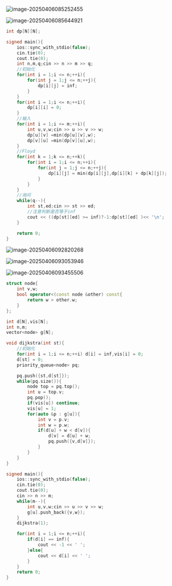 ![image-20250406085252455](C:\Users\Emerson\AppData\Roaming\Typora\typora-user-images\image-20250406085252455.png)

![image-20250406085644921](C:\Users\Emerson\AppData\Roaming\Typora\typora-user-images\image-20250406085644921.png)

```cpp
int dp[N][N];

signed main(){
    ios::sync_with_stdio(false);
    cin.tie(0);
    cout.tie(0);
    int n,m,q;cin >> n >> m >> q;
    //初始化
    for(int i = 1;i <= n;++i){
        for(int j = 1;j <= n;++j){
            dp[i][j] = inf;
        }
    }
    for(int i = 1;i <= n;++i){
        dp[i][i] = 0;
    }
    //输入
    for(int i = 1;i <= m;++i){
        int u,v,w;cin >> u >> v >> w;
        dp[u][v] =min(dp[u][v],w);
        dp[v][u] =min(dp[v][u],w);
    }
    //Floyd
    for(int k = 1;k <= n;++k){
        for(int i = 1;i <= n;++i){
            for(int j = 1;j <= n;++j){
                dp[i][j] = min(dp[i][j],dp[i][k] + dp[k][j]);
            }
        }
    }
    //询问
    while(q--){
        int st,ed;cin >> st >> ed;
        //注意判断是否等于inf
        cout << ((dp[st][ed] >= inf)?-1:dp[st][ed] )<< '\n';
    }

	return 0;
}
```

![image-20250406092820268](C:\Users\Emerson\AppData\Roaming\Typora\typora-user-images\image-20250406092820268.png)

![image-20250406093053946](C:\Users\Emerson\AppData\Roaming\Typora\typora-user-images\image-20250406093053946.png)

![image-20250406093455506](C:\Users\Emerson\AppData\Roaming\Typora\typora-user-images\image-20250406093455506.png)

```cpp
struct node{
    int v,w;
    bool operator<(const node &other) const{
        return w > other.w;
    }
};

int d[N],vis[N];
int n,m;
vector<node> g[N];

void dijkstra(int st){
    //初始化
    for(int i = 1;i <= n;++i) d[i] = inf,vis[i] = 0;
    d[st] = 0;
    priority_queue<node> pq;

    pq.push({st,d[st]});
    while(pq.size()){
        node top = pq.top();
        int u = top.v;
        pq.pop();
        if(vis[u]) continue;
        vis[u] = 1;
        for(auto &p : g[u]){
            int v = p.v;
            int w = p.w;
            if(d[u] + w < d[v]){
                d[v] = d[u] + w;
                pq.push({v,d[v]});
            }
        }
    }
}

signed main(){
    ios::sync_with_stdio(false);
    cin.tie(0);
    cout.tie(0);
    cin >> n >> m;
    while(m--){
        int u,v,w;cin >> u >> v >> w;
        g[u].push_back({v,w});
    }
    dijkstra(1);

    for(int i = 1;i <= n;++i){
        if(d[i] == inf){
            cout << -1 << ' ';
        }else{
            cout << d[i] << ' ';
        }
    }
	return 0;
}
```

